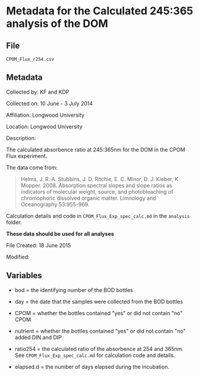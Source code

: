# Metadata for the Calculated 245:365 analysis of the DOM 

## File

`CPOM_Flux_r254.csv`

## Metadata

Collected by: KF and KDP

Collected on: 10 June - 3 July 2014 

Affiliation: Longwood University

Location: Longwood University

Description:

The calculated absorbence ratio at 245:365nm for the DOM in the CPOM Flux experiment.

The data come from:

> Helms, J. R. A. Stubbins, J. D. Ritchie, E. C. Minor, D. J. Kieber, K. Mopper. 2008. Absorption spectral slopes and slope ratios as indicators of molecular weight, source, and photobleaching of chromophoric dissolved organic matter. Limnology and Oceanography 53:955-969.

Calculation details and code in `CPOM_Flux_Exp_spec_calc.md` in the `analysis` folder.

**These data should be used for all analyses**
 
File Created: 18 June 2015

Modified: 

## Variables

* bod = the identifying number of the BOD bottles

* day = the date that the samples were collected from the BOD bottles

* CPOM = whether the bottles contained "yes" or did not contain "no" CPOM

* nutrient = whether the bottles contained "yes" or did not contain "no" added DIN and DIP

* ratio254 = the calculated ratio of the absorbence at 254 and 365nm. See `CPOM_Flux_Exp_spec_calc.md` for calculation code and details.

* elapsed.d = the number of days elapsed during the incubation.
